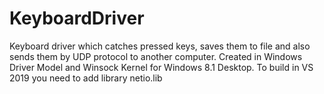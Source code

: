 # KeyboardDriver
Keyboard driver which catches pressed keys, saves them to file and also sends them by UDP protocol to another computer. Created in Windows Driver Model and Winsock Kernel for Windows 8.1 Desktop. To build in VS 2019 you need to add library netio.lib
